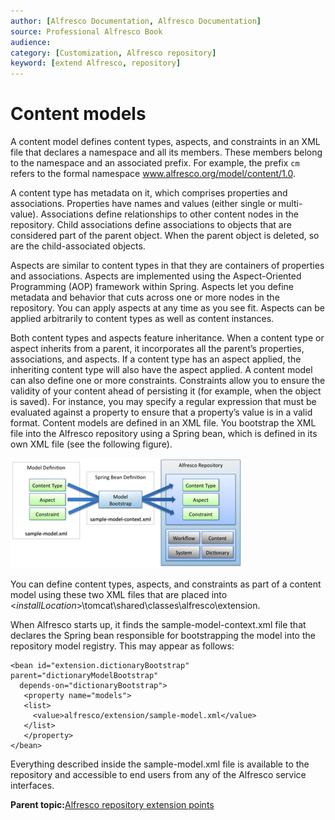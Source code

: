 ```yaml
---
author: [Alfresco Documentation, Alfresco Documentation]
source: Professional Alfresco Book
audience: 
category: [Customization, Alfresco repository]
keyword: [extend Alfresco, repository]
---
```


# Content models

A content model defines content types, aspects, and constraints in an XML file that declares a namespace and all its members. These members belong to the namespace and an associated prefix. For example, the prefix `cm` refers to the formal namespace www.alfresco.org/model/content/1.0.

A content type has metadata on it, which comprises properties and associations. Properties have names and values \(either single or multi-value\). Associations define relationships to other content nodes in the repository. Child associations define associations to objects that are considered part of the parent object. When the parent object is deleted, so are the child-associated objects.

Aspects are similar to content types in that they are containers of properties and associations. Aspects are implemented using the Aspect-Oriented Programming \(AOP\) framework within Spring. Aspects let you define metadata and behavior that cuts across one or more nodes in the repository. You can apply aspects at any time as you see fit. Aspects can be applied arbitrarily to content types as well as content instances.

Both content types and aspects feature inheritance. When a content type or aspect inherits from a parent, it incorporates all the parent’s properties, associations, and aspects. If a content type has an aspect applied, the inheriting content type will also have the aspect applied. A content model can also define one or more constraints. Constraints allow you to ensure the validity of your content ahead of persisting it \(for example, when the object is saved\). For instance, you may specify a regular expression that must be evaluated against a property to ensure that a property’s value is in a valid format. Content models are defined in an XML file. You bootstrap the XML file into the Alfresco repository using a Spring bean, which is defined in its own XML file \(see the following figure\).

![](../images/13-2.png)

You can define content types, aspects, and constraints as part of a content model using these two XML files that are placed into <*installLocation*\>\\tomcat\\shared\\classes\\alfresco\\extension.

When Alfresco starts up, it finds the sample-model-context.xml file that declares the Spring bean responsible for bootstrapping the model into the repository model registry. This may appear as follows:

```
<bean id="extension.dictionaryBootstrap" parent="dictionaryModelBootstrap" 
  depends-on="dictionaryBootstrap"> 
   <property name="models"> 
   <list> 
     <value>alfresco/extension/sample-model.xml</value> 
   </list> 
   </property> 
</bean>
```

Everything described inside the sample-model.xml file is available to the repository and accessible to end users from any of the Alfresco service interfaces.

**Parent topic:**[Alfresco repository extension points](../concepts/customize-overview.md)

